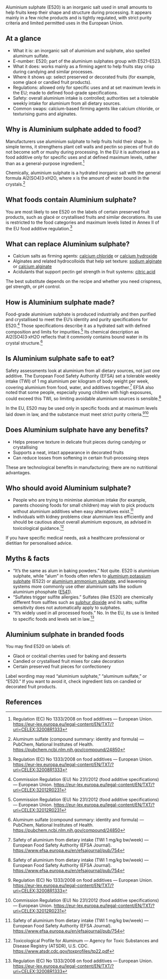 Aluminium sulphate (E520) is an inorganic salt used in small amounts to help fruits keep their shape and structure during processing. It appears mainly in a few niche products and is tightly regulated, with strict purity criteria and limited permitted uses in the European Union.

<!--more-->

## At a glance
- What it is: an inorganic salt of aluminium and sulphate, also spelled aluminum sulfate.
- E-number: E520; part of the aluminium sulphates group with E521–E523.
- What it does: works mainly as a firming agent to help fruits stay crisp during candying and similar processes.
- Where it shows up: select preserved or decorated fruits (for example, some glacé or candied fruit products).
- Regulations: allowed only for specific uses and at set maximum levels in the EU; made to defined food-grade specifications.
- Safety: overall aluminium intake is controlled; authorities set a tolerable weekly intake for aluminium from all dietary sources.
- Common swaps: calcium-based firming agents like calcium chloride, or texturising gums and alginates.

## Why is Aluminium sulphate added to food?
Manufacturers use aluminium sulphate to help fruits hold their shape. In simple terms, it strengthens plant cell walls and pectin so pieces of fruit do not become soft or mushy during processing. In the EU it is authorised as a food additive only for specific uses and at defined maximum levels, rather than as a general-purpose ingredient.[^1]

Chemically, aluminium sulphate is a hydrated inorganic salt with the general formula Al2(SO4)3·xH2O, where x is the amount of water bound in the crystals.[^5]

## What foods contain Aluminium sulphate?
You are most likely to see E520 on the labels of certain preserved fruit products, such as glacé or crystallised fruits and similar decorations. Its use is restricted to the food categories and maximum levels listed in Annex II of the EU food additive regulation.[^1]

## What can replace Aluminium sulphate?
- Calcium salts as firming agents: [calcium chloride](/e509-calcium-chloride) or [calcium hydroxide](/e526-calcium-hydroxide)
- Alginates and related hydrocolloids that help set texture: [sodium alginate](/e401-sodium-alginate) or [calcium alginate](/e404-calcium-alginate)
- Acidulants that support pectin gel strength in fruit systems: [citric acid](/e330-citric-acid)

The best substitute depends on the recipe and whether you need crispness, gel strength, or pH control.

## How is Aluminium sulphate made?
Food-grade aluminium sulphate is produced industrially and then purified and crystallised to meet the EU’s identity and purity specifications for E520.[^2] Those specifications describe it as a hydrated salt with defined composition and limits for impurities.[^2] Its chemical description as Al2(SO4)3·xH2O reflects that it commonly contains bound water in its crystal structure.[^5]

## Is Aluminium sulphate safe to eat?
Safety assessments look at aluminium from all dietary sources, not just one additive. The European Food Safety Authority (EFSA) set a tolerable weekly intake (TWI) of 1 mg aluminium per kilogram of body weight per week, covering aluminium from food, water, and additives together.[^3] EFSA also noted that some people, especially young children with high exposures, could exceed this TWI, so limiting avoidable aluminium sources is sensible.[^3]

In the EU, E520 may be used only in specific foods and at maximum levels laid down in law, and the substance must meet strict purity criteria.[^1][^2]

## Does Aluminium sulphate have any benefits?
- Helps preserve texture in delicate fruit pieces during candying or crystallising
- Supports a neat, intact appearance in decorated fruits
- Can reduce losses from softening in certain fruit-processing steps

These are technological benefits in manufacturing; there are no nutritional advantages.

## Who should avoid Aluminium sulphate?
- People who are trying to minimise aluminium intake (for example, parents choosing foods for small children) may wish to pick products without aluminium additives when easy alternatives exist.[^3]
- Individuals with kidney problems clear aluminium less efficiently and should be cautious about overall aluminium exposure, as advised in toxicological guidance.[^4]

If you have specific medical needs, ask a healthcare professional or dietitian for personalised advice.

## Myths & facts
- “It’s the same as alum in baking powders.” Not quite. E520 is aluminium sulphate, while “alum” in foods often refers to [aluminium potassium sulphate](/e522-aluminium-potassium-sulphate) (E522) or [aluminium ammonium sulphate](/e523-aluminium-ammonium-sulphate), and leavening systems more commonly use other aluminium salts like sodium aluminium phosphate ([E541](/e541-sodium-aluminium-phosphate)).  
- “Sulfates trigger sulfite allergies.” Sulfates (like E520) are chemically different from sulfites such as [sulphur dioxide](/e220-sulphur-dioxide) and its salts; sulfite sensitivity does not automatically apply to sulphates.
- “It’s widely used in all processed foods.” No. In the EU, its use is limited to specific foods and levels set in law.[^1]

## Aluminium sulphate in branded foods
You may find E520 on labels of:
- Glacé or cocktail cherries used for baking and desserts
- Candied or crystallised fruit mixes for cake decoration
- Certain preserved fruit pieces for confectionery

Label wording may read “aluminium sulphate,” “aluminum sulfate,” or “E520.” If you want to avoid it, check ingredient lists on candied or decorated fruit products.

## References
[^1]: Regulation (EC) No 1333/2008 on food additives — European Union. https://eur-lex.europa.eu/legal-content/EN/TXT/?uri=CELEX:32008R1333
[^2]: Commission Regulation (EU) No 231/2012 (food additive specifications) — European Union. https://eur-lex.europa.eu/legal-content/EN/TXT/?uri=CELEX:32012R0231
[^3]: Safety of aluminium from dietary intake (TWI 1 mg/kg bw/week) — European Food Safety Authority (EFSA Journal). https://www.efsa.europa.eu/en/efsajournal/pub/754
[^4]: Toxicological Profile for Aluminum — Agency for Toxic Substances and Disease Registry (ATSDR), U.S. CDC. https://www.atsdr.cdc.gov/toxprofiles/tp22.pdf
[^5]: Aluminum sulfate (compound summary: identity and formula) — PubChem, National Institutes of Health. https://pubchem.ncbi.nlm.nih.gov/compound/24850
